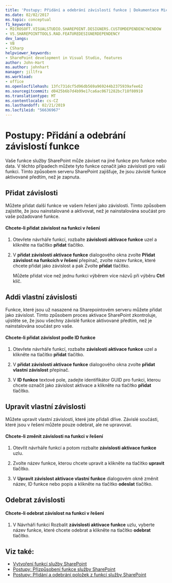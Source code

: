 ```yaml
---
title: 'Postupy: Přidání a odebrání závislostí funkce | Dokumentace Microsoftu'
ms.date: 02/02/2017
ms.topic: conceptual
f1_keywords:
- MICROSOFT.VISUALSTUDIO.SHAREPOINT.DESIGNERS.CUSTOMDEPENDENCYWINDOW
- VS.SHAREPOINTTOOLS.RAD.FEATUREDESIGNERDEPENDENCY
dev_langs:
- VB
- CSharp
helpviewer_keywords:
- SharePoint development in Visual Studio, features
author: John-Hart
ms.author: johnhart
manager: jillfra
ms.workload:
- office
ms.openlocfilehash: 13fc731dcf5d96db569a969244b2375939afee62
ms.sourcegitcommit: d0425b6b7d4b99e17ca6ac0671282bc718f80910
ms.translationtype: MT
ms.contentlocale: cs-CZ
ms.lasthandoff: 02/21/2019
ms.locfileid: "56636967"
---
```

# <a name="how-to-add-and-remove-feature-dependencies"></a>Postupy: Přidání a odebrání závislostí funkce
  Vaše funkce služby SharePoint může záviset na jiné funkce pro funkce nebo data. V těchto případech můžete tyto funkce označit jako závislosti pro vaši funkci. Tímto způsobem serveru SharePoint zajišťuje, že jsou závislé funkce aktivované předtím, než je zapnuta.

## <a name="add-dependencies"></a>Přidat závislosti
 Můžete přidat další funkce ve vašem řešení jako závislosti. Tímto způsobem zajistíte, že jsou nainstalované a aktivovat, než je nainstalována součást pro vaše požadované funkce.

#### <a name="to-add-a-dependency-on-a-feature-in-the-solution"></a>Chcete-li přidat závislost na funkci v řešení

1.  Otevřete návrháře funkcí, rozbalte **závislosti aktivace funkce** uzel a klikněte na tlačítko **přidat** tlačítko.

2.  V **přidat závislosti aktivace funkce** dialogového okna zvolte **Přidat závislost na funkcích v řešení** přepínač, zvolte název funkce, které chcete přidat jako závislost a pak Zvolte **přidat** tlačítko.

     Můžete přidat více než jednu funkci výběrem více názvů při výběru **Ctrl** klíč.

## <a name="addi-custom-dependencies"></a>Addi vlastní závislosti
 Funkce, které jsou už nasazené na Sharepointovém serveru můžete přidat jako závislost. Tímto způsobem proces aktivace SharePoint zkontroluje, ujistěte se, že jsou všechny závislé funkce aktivované předtím, než je nainstalována součást pro vaše.

#### <a name="to-add-a-dependency-by-the-feature-id"></a>Chcete-li přidat závislost podle ID funkce

1.  Otevřete návrháře funkcí, rozbalte **závislosti aktivace funkce** uzel a klikněte na tlačítko **přidat** tlačítko.

2.  V **přidat závislosti aktivace funkce** dialogového okna zvolte **přidat vlastní závislost** přepínač.

3.  V **ID funkce** textové pole, zadejte identifikátor GUID pro funkci, kterou chcete označit jako závislost aktivace a klikněte na tlačítko **přidat** tlačítko.

## <a name="edit-custom-dependencies"></a>Upravit vlastní závislosti
 Můžete upravit vlastní závislosti, které jste přidali dříve. Závislé součásti, které jsou v řešení můžete pouze odebrat, ale ne upravovat.

#### <a name="to-change-a-dependency-on-a-feature-in-the-solution"></a>Chcete-li změnit závislosti na funkci v řešení

1.  Otevřít návrháře funkcí a potom rozbalte **závislosti aktivace funkce** uzlu.

2.  Zvolte název funkce, kterou chcete upravit a klikněte na tlačítko **upravit** tlačítko.

3.  V **Upravit závislost aktivace vlastní funkce** dialogovém okně změnit název, ID funkce nebo popis a klikněte na tlačítko **odeslat** tlačítko.

## <a name="remove-dependencies"></a>Odebrat závislosti

#### <a name="to-remove-a-dependency-on-a-feature-in-the-solution"></a>Chcete-li odebrat závislost na funkci v řešení

1.  V Návrháři funkci Rozbalit **závislosti aktivace funkce** uzlu, vyberte název funkce, které chcete odebrat a klikněte na tlačítko **odebrat** tlačítko.

## <a name="see-also"></a>Viz také:
- [Vytvoření funkcí služby SharePoint](../sharepoint/creating-sharepoint-features.md)
- [Postupy: Přizpůsobení funkce služby SharePoint](../sharepoint/how-to-customize-a-sharepoint-feature.md)
- [Postupy: Přidání a odebrání položek z funkcí služby SharePoint](../sharepoint/how-to-add-and-remove-items-to-sharepoint-features.md)
